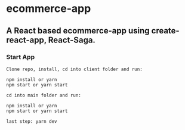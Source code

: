 # ecommerce-app

##  A React based ecommerce-app using create-react-app, React-Saga.

### Start App

```git
Clone repo, install, cd into client folder and run:

npm install or yarn
npm start or yarn start

cd into main folder and run:

npm install or yarn
npm start or yarn start

last step: yarn dev
```
